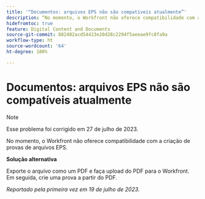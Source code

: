 ```yaml
---
title: '“Documentos: arquivos EPS não são compatíveis atualmente”'
description: “No momento, o Workfront não oferece compatibilidade com a criação de provas de arquivos EPS.”
hidefromtoc: true
feature: Digital Content and Documents
source-git-commit: 882402acd54423e20d28c2294f5aeeae9fc8fa9a
workflow-type: ht
source-wordcount: '64'
ht-degree: 100%

---
```



# Documentos: arquivos EPS não são compatíveis atualmente

<!--WF, WFP-->

>[!NOTE]
>
>Esse problema foi corrigido em 27 de julho de 2023.

No momento, o Workfront não oferece compatibilidade com a criação de provas de arquivos EPS.

**Solução alternativa**

Exporte o arquivo como um PDF e faça upload do PDF para o Workfront. Em seguida, crie uma prova a partir do PDF.

_Reportado pela primeira vez em 19 de julho de 2023._
